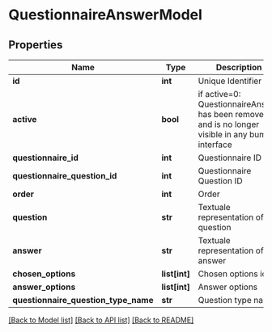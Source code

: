 # QuestionnaireAnswerModel

## Properties
Name | Type | Description | Notes
------------ | ------------- | ------------- | -------------
**id** | **int** | Unique Identifier | [optional] 
**active** | **bool** | if active&#x3D;0: QuestionnaireAnswer has been removed and is no longer visible in any bumbal interface | [optional] 
**questionnaire_id** | **int** | Questionnaire ID | [optional] 
**questionnaire_question_id** | **int** | Questionnaire Question ID | [optional] 
**order** | **int** | Order | [optional] 
**question** | **str** | Textuale representation of the question | [optional] 
**answer** | **str** | Textuale representation of the answer | [optional] 
**chosen_options** | **list[int]** | Chosen options id&#39;s | [optional] 
**answer_options** | **list[int]** | Answer options | [optional] 
**questionnaire_question_type_name** | **str** | Question type name | [optional] 

[[Back to Model list]](../README.md#documentation-for-models) [[Back to API list]](../README.md#documentation-for-api-endpoints) [[Back to README]](../README.md)


